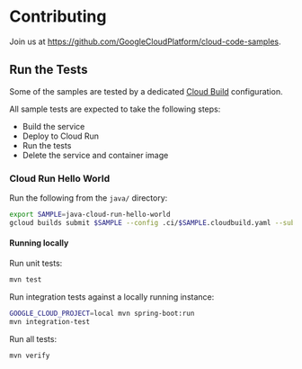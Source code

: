 # Contributing

Join us at https://github.com/GoogleCloudPlatform/cloud-code-samples.

## Run the Tests

Some of the samples are tested by a dedicated [Cloud Build](https://cloud.google.com/cloud-build)  configuration.

All sample tests are expected to take the following steps:

* Build the service
* Deploy to Cloud Run
* Run the tests
* Delete the service and container image

### Cloud Run Hello World

Run the following from the `java/` directory:

```sh
export SAMPLE=java-cloud-run-hello-world
gcloud builds submit $SAMPLE --config .ci/$SAMPLE.cloudbuild.yaml --substitutions COMMIT_SHA=manual
```

#### Running locally

Run unit tests:
```sh
mvn test
```

Run integration tests against a locally running instance:

```sh
GOOGLE_CLOUD_PROJECT=local mvn spring-boot:run
mvn integration-test
```

Run all tests:
```sh
mvn verify
```